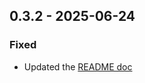 ## 0.3.2 - 2025-06-24
### Fixed
* Updated the [README doc](https://github.com/myspotontheweb/slipway/compare/0.3.1..14e3ee2e1d2922dd2a75fefd006445c1889d680c)
